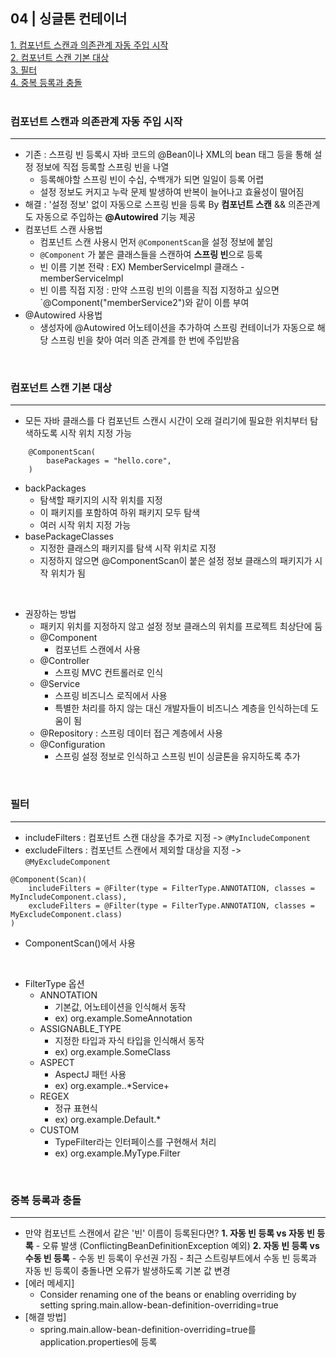 ## 04 | 싱글톤 컨테이너

[1. 컴포넌트 스캔과 의존관계 자동 주입 시작](#컴포넌트-스캔과-의존관계-자동-주입-시작) <br>
[2. 컴포넌트 스캔 기본 대상](#컴포넌트-스캔-기본-대상) <br>
[3. 필터](#필터) <br>
[4. 중복 등록과 충돌](#중복-등록과-충돌) <br>
<br>

### 컴포넌트 스캔과 의존관계 자동 주입 시작
<hr>

- 기존 : 스프링 빈 등록시 자바 코드의 @Bean이나 XML의 bean 태그 등을 통해 설정 정보에 직접 등록할 스프링 빈을 나열
    - 등록해야할 스프링 빈이 수십, 수백개가 되면 일일이 등록 어렵
    - 설정 정보도 커지고 누락 문제 발생하여 반복이 늘어나고 효율성이 떨어짐
- 해결 : '설정 정보' 없이 자동으로 스프링 빈을 등록 By **컴포넌트 스캔** && 의존관계도 자동으로 주입하는 **@Autowired** 기능 제공
- 컴포넌트 스캔 사용법 
    - 컴포넌트 스캔 사용시 먼저 `@ComponentScan`을 설정 정보에 붙임
    - `@Component` 가 붙은 클래스들을 스캔하여 **스프링 빈**으로 등록
    - 빈 이름 기본 전략 : EX) MemberServiceImpl 클래스 - memberServiceImpl
    - 빈 이름 직접 지정 : 만약 스프링 빈의 이름을 직접 지정하고 싶으면 `@Component("memberService2")와 같이 이름 부여
- @Autowired 사용법
    - 생성자에 @Autowired 어노테이션을 추가하여 스프링 컨테이너가 자동으로 해당 스프링 빈을 찾아 여러 의존 관계를 한 번에 주입받음

<br>


### 컴포넌트 스캔 기본 대상
<hr>

- 모든 자바 클래스를 다 컴포넌트 스캔시 시간이 오래 걸리기에 필요한 위치부터 탐색하도록 시작 위치 지정 가능
```
    @ComponentScan(
        basePackages = "hello.core",
    )
```
- backPackages 
    - 탐색할 패키지의 시작 위치를 지정
    - 이 패키지를 포함하여 하위 패키지 모두 탐색
    - 여러 시작 위치 지정 가능
- basePackageClasses    
    - 지정한 클래스의 패키지를 탐색 시작 위치로 지정
    - 지정하지 않으면 @ComponentScan이 붙은 설정 정보 클래스의 패키지가 시작 위치가 됨
<br>

- 권장하는 방법
    - 패키지 위치를 지정하지 않고 설정 정보 클래스의 위치를 프로젝트 최상단에 둠
    - @Component
        - 컴포넌트 스캔에서 사용
    - @Controller
        - 스프링 MVC 컨트롤러로 인식
    - @Service 
        - 스프링 비즈니스 로직에서 사용
        - 특별한 처리를 하지 않는 대신 개발자들이 비즈니스 계층을 인식하는데 도움이 됨
    - @Repository : 스프링 데이터 접근 계층에서 사용
    - @Configuration 
        - 스프링 설정 정보로 인식하고 스프링 빈이 싱글톤을 유지하도록 추가

<br>

### 필터
<hr>

- includeFilters : 컴포넌트 스캔 대상을 추가로 지정 -> `@MyIncludeComponent`
- excludeFilters : 컴포넌트 스캔에서 제외할 대상을 지정 -> `@MyExcludeComponent`
```
@Component(Scan)(
    includeFilters = @Filter(type = FilterType.ANNOTATION, classes = MyIncludeComponent.class),
    excludeFilters = @Filter(type = FilterType.ANNOTATION, classes = MyExcludeComponent.class)
)
```
- ComponentScan()에서 사용

<br>

- FilterType 옵션
    - ANNOTATION 
        - 기본값, 어노테이션을 인식해서 동작
        - ex) org.example.SomeAnnotation
    - ASSIGNABLE_TYPE
        - 지정한 타입과 자식 타입을 인식해서 동작
        - ex) org.example.SomeClass
    - ASPECT
        - AspectJ 패턴 사용
        - ex) org.example..*Service+
    - REGEX
        - 정규 표현식
        - ex) org.example.Default.*
    - CUSTOM
        - TypeFilter라는 인터페이스를 구현해서 처리
        - ex) org.example.MyType.Filter
<br>

### 중복 등록과 충돌
<hr>

- 만약 컴포넌트 스캔에서 같은 '빈' 이름이 등록된다면?
    **1. 자동 빈 등록 vs 자동 빈 등록**
        - 오류 발생 (ConflictingBeanDefinitionException 예외)
    **2. 자동 빈 등록 vs 수동 빈 등록**
        - 수동 빈 등록이 우선권 가짐
        - 최근 스트링부트에서 수동 빈 등록과 자동 빈 등록이 충돌나면 오류가 발생하도록 기본 값 변경
- [에러 메세지]
    - Consider renaming one of the beans or enabling overriding by setting spring.main.allow-bean-definition-overriding=true
- [해결 방법]
    - spring.main.allow-bean-definition-overriding=true를 application.properties에 등록
 